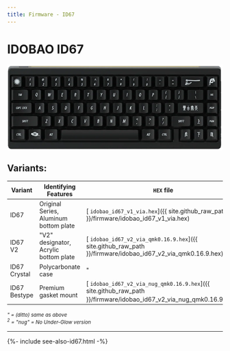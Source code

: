 ```yaml
---
title: Firmware - ID67
---
```


# IDOBAO ID67

<img src="../assets/img/idobao-id67.png" height="200" width="auto" style="display:block;margin-left:auto;margin-right:auto;">

## Variants:

| Variant | Identifying Features | `HEX` file | Source Location |
|---------|----------------------|------------|:---------------:|
| ID67 | Original Series, Aluminum bottom plate | [<i class="fas fa-microchip"></i> `idobao_id67_v1_via.hex`]({{ site.github_raw_path }}/firmware/idobao_id67_v1_via.hex) | *--* |
| ID67 V2 | "V2" designator, Acrylic bottom plate | [<i class="fas fa-microchip"></i> `idobao_id67_v2_via_qmk0.16.9.hex`]({{ site.github_raw_path }}/firmware/idobao_id67_v2_via_qmk0.16.9.hex) | [<i class="fab fa-github"></i> QMK]({{ site.github_qmk_path }}/id67) |
| ID67 Crystal | Polycarbonate case | " | " |
| ID67 Bestype | Premium gasket mount | [<i class="fas fa-microchip"></i> `idobao_id67_v2_via_nug_qmk0.16.9.hex`]({{ site.github_raw_path }}/firmware/idobao_id67_v2_via_nug_qmk0.16.9.hex)<sup>2</sup> | " |

<small class="d-block text-muted text-center"><i>" = (ditto) same as above<br>
<sup>2</sup> = "<tt>nug</tt>" = No Under-Glow version</i></small>

---

{%- include see-also-id67.html -%}
